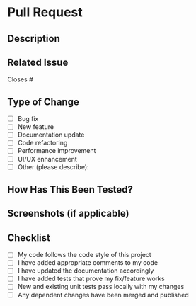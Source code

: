 # Pull Request

## Description
<!-- Provide a brief description of the changes introduced by this PR -->

## Related Issue
<!-- Link to the related issue if applicable -->
Closes #

## Type of Change
<!-- Check relevant options by putting an x in the brackets -->
- [ ] Bug fix
- [ ] New feature
- [ ] Documentation update
- [ ] Code refactoring
- [ ] Performance improvement
- [ ] UI/UX enhancement
- [ ] Other (please describe):

## How Has This Been Tested?
<!-- Describe the tests you ran and any specific testing steps -->

## Screenshots (if applicable)
<!-- Add screenshots to help explain your changes -->

## Checklist
<!-- Check all applicable items by putting an x in the brackets -->
- [ ] My code follows the code style of this project
- [ ] I have added appropriate comments to my code
- [ ] I have updated the documentation accordingly
- [ ] I have added tests that prove my fix/feature works
- [ ] New and existing unit tests pass locally with my changes
- [ ] Any dependent changes have been merged and published